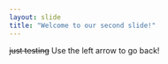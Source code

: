 ```yaml
---
layout: slide
title: "Welcome to our second slide!"
---
```

~~just testing~~
Use the left arrow to go back!
